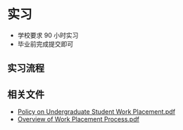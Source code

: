 # 实习

- 学校要求 90 小时实习
- 毕业前完成提交即可

## 实习流程

## 相关文件

- [Policy on Undergraduate Student Work Placement.pdf]()
- [Overview of Work Placement Process.pdf]()
